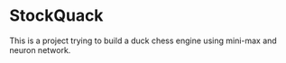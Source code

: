 # StockQuack
This is a project trying to build a duck chess engine using mini-max and neuron network.
